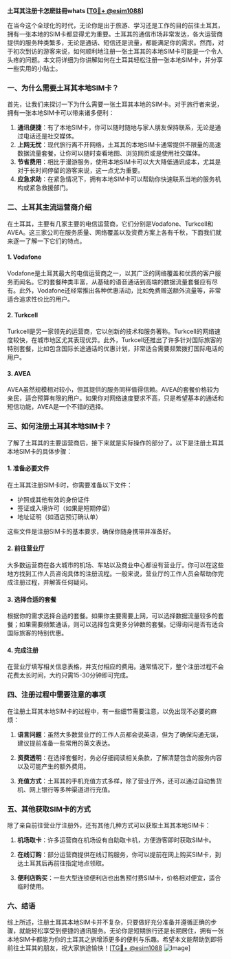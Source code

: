 **土耳其注册卡怎麽註冊whats [[TG💪+ @esim1088](https://t.me/s/esim1088)]**

在当今这个全球化的时代，无论你是出于旅游、学习还是工作的目的前往土耳其，拥有一张本地的SIM卡都显得尤为重要。土耳其的通信市场非常发达，各大运营商提供的服务种类繁多，无论是通话、短信还是流量，都能满足你的需求。然而，对于初次到访的游客来说，如何顺利地注册一张土耳其的本地SIM卡可能是一个令人头疼的问题。本文将详细为你讲解如何在土耳其轻松注册一张本地SIM卡，并分享一些实用的小贴士。

### 一、为什么需要土耳其本地SIM卡？

首先，让我们来探讨一下为什么需要一张土耳其本地的SIM卡。对于旅行者来说，拥有一张本地SIM卡可以带来诸多便利：

1. **通讯便捷**：有了本地SIM卡，你可以随时随地与家人朋友保持联系，无论是通过电话还是社交媒体。
2. **上网无忧**：现代旅行离不开网络，土耳其的本地SIM卡通常提供不限量的高速数据流量套餐，让你可以随时查看地图、浏览网页或是使用社交媒体。
3. **节省费用**：相比于漫游服务，使用本地SIM卡可以大大降低通讯成本，尤其是对于长时间停留的游客来说，这一点尤为重要。
4. **应急求助**：在紧急情况下，拥有本地SIM卡可以帮助你快速联系当地的服务机构或紧急救援部门。

### 二、土耳其主流运营商介绍

在土耳其，主要有几家主要的电信运营商，它们分别是Vodafone、Turkcell和AVEA。这三家公司在服务质量、网络覆盖以及资费方案上各有千秋，下面我们就来逐一了解一下它们的特点。

#### 1. Vodafone
Vodafone是土耳其最大的电信运营商之一，以其广泛的网络覆盖和优质的客户服务而闻名。它的套餐种类丰富，从基础的语音通话到高端的数据流量套餐应有尽有。此外，Vodafone还经常推出各种优惠活动，比如免费赠送额外流量等，非常适合追求性价比的用户。

#### 2. Turkcell
Turkcell是另一家领先的运营商，它以创新的技术和服务著称。Turkcell的网络速度较快，在城市地区尤其表现优异。此外，Turkcell还推出了许多针对国际旅客的特别套餐，比如包含国际长途通话的优惠计划，非常适合需要频繁拨打国际电话的用户。

#### 3. AVEA
AVEA虽然规模相对较小，但其提供的服务同样值得信赖。AVEA的套餐价格较为亲民，适合预算有限的用户。如果你对网络速度要求不高，只是希望基本的通话和短信功能，AVEA是一个不错的选择。

### 三、如何注册土耳其本地SIM卡？

了解了土耳其的主要运营商后，接下来就是实际操作的部分了。以下是注册土耳其本地SIM卡的具体步骤：

#### 1. 准备必要文件
在土耳其注册SIM卡时，你需要准备以下文件：
- 护照或其他有效的身份证件
- 签证或入境许可（如果是短期停留）
- 地址证明（如酒店预订确认单）

这些文件是注册SIM卡的基本要求，确保你随身携带并准备好。

#### 2. 前往营业厅
大多数运营商在各大城市的机场、车站以及商业中心都设有营业厅。你可以在这些地方找到工作人员咨询具体的注册流程。一般来说，营业厅的工作人员会帮助你完成注册过程，并解答任何疑问。

#### 3. 选择合适的套餐
根据你的需求选择合适的套餐。如果你主要需要上网，可以选择数据流量较多的套餐；如果需要频繁通话，则可以选择包含更多分钟数的套餐。记得询问是否有适合国际旅客的特别优惠。

#### 4. 完成注册
在营业厅填写相关信息表格，并支付相应的费用。通常情况下，整个注册过程不会花费太长时间，大约只需15-30分钟即可完成。

### 四、注册过程中需要注意的事项

在注册土耳其本地SIM卡的过程中，有一些细节需要注意，以免出现不必要的麻烦：

1. **语言问题**：虽然大多数营业厅的工作人员都会说英语，但为了确保沟通无误，建议提前准备一些常用的英文表达。
   
2. **资费透明**：在选择套餐时，务必仔细阅读相关条款，了解清楚包含的服务内容以及可能产生的额外费用。

3. **充值方式**：土耳其的手机充值方式多样，除了营业厅外，还可以通过自动售货机、网上银行等多种渠道进行充值。

### 五、其他获取SIM卡的方式

除了亲自前往营业厅注册外，还有其他几种方式可以获取土耳其本地SIM卡：

1. **机场取卡**：许多运营商在机场设有自助取卡机，方便游客即时获取SIM卡。
   
2. **在线订购**：部分运营商提供在线订购服务，你可以提前在网上购买SIM卡，到达土耳其后再前往指定地点领取。

3. **便利店购买**：一些大型连锁便利店也出售预付费SIM卡，价格相对便宜，适合临时使用。

### 六、结语

综上所述，注册土耳其本地SIM卡并不复杂，只要做好充分准备并遵循正确的步骤，就能轻松享受到便捷的通讯服务。无论你是短期旅行还是长期居住，拥有一张本地SIM卡都能为你的土耳其之旅增添更多的便利与乐趣。希望本文能帮助到即将前往土耳其的朋友，祝大家旅途愉快！[[TG💪+ @esim1088](https://t.me/s/esim1088) ![Image](https://i.postimg.cc/4NQfJmqS/Snipaste-2025-05-13-00-14-12.png)]
